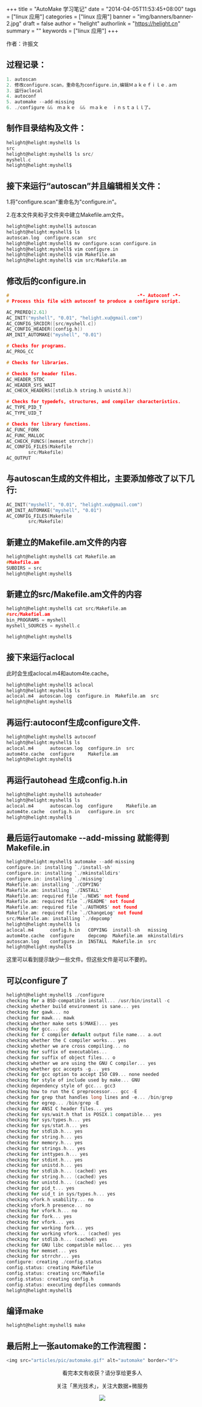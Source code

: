 +++
title = "AutoMake 学习笔记"
date = "2014-04-05T11:53:45+08:00"
tags = ["linux 应用"]
categories = ["linux 应用"]
banner = "img/banners/banner-2.jpg"
draft = false
author = "helight"
authorlink = "https://helight.cn"
summary = ""
keywords = ["linux 应用"]
+++

作者：许振文

## 过程记录：
```c
1. autoscan
2. 修改configure.scan，重命名为configure.in,编辑Ｍａｋｅｆｉｌｅ.ａｍ
3. 运行aclocal
4. autoconf
5. automake --add-missing
6. ./configure &&　ｍａｋｅ　&&　ｍａｋｅ　ｉｎｓｔａｌｌ了。
```
<!--more-->
## 制作目录结构及文件：
```c
helight@helight:myshell$ ls
src
helight@helight:myshell$ ls src/
myshell.c
helight@helight:myshell$
```
## 接下来运行“autoscan”并且编辑相关文件：
1.将"configure.scan"重命名为"configure.in"。

2.在本文件夹和子文件夹中建立Makefile.am文件。
```c
helight@helight:myshell$ autoscan 
helight@helight:myshell$ ls
autoscan.log  configure.scan  src
helight@helight:myshell$ mv configure.scan configure.in
helight@helight:myshell$ vim configure.in 
helight@helight:myshell$ vim Makefile.am
helight@helight:myshell$ vim src/Makefile.am
```
## 修改后的configure.in
```c
#                                               -*- Autoconf -*-                          
# Process this file with autoconf to produce a configure script.

AC_PREREQ(2.61)
AC_INIT("myshell", "0.01", "helight.xu@gmail.com")
AC_CONFIG_SRCDIR([src/myshell.c])
AC_CONFIG_HEADER([config.h])
AM_INIT_AUTOMAKE("myshell", "0.01")

# Checks for programs.
AC_PROG_CC

# Checks for libraries.

# Checks for header files.
AC_HEADER_STDC
AC_HEADER_SYS_WAIT
AC_CHECK_HEADERS([stdlib.h string.h unistd.h])

# Checks for typedefs, structures, and compiler characteristics.
AC_TYPE_PID_T
AC_TYPE_UID_T

# Checks for library functions.
AC_FUNC_FORK
AC_FUNC_MALLOC
AC_CHECK_FUNCS([memset strrchr])
AC_CONFIG_FILES(Makefile
        src/Makefile)
AC_OUTPUT
```
## 与autoscan生成的文件相比，主要添加修改了以下几行:
```c
AC_INIT("myshell", "0.01", "helight.xu@gmail.com")
AM_INIT_AUTOMAKE("myshell", "0.01")
AC_CONFIG_FILES(Makefile
        src/Makefile)
```
## 新建立的Makefile.am文件的内容
```c
helight@helight:myshell$ cat Makefile.am 
#Makefile.am
SUBDIRS = src
helight@helight:myshell$
```
## 新建立的src/Makefile.am文件的内容
```c
helight@helight:myshell$ cat src/Makefile.am 
#src/Makefiel.am
bin_PROGRAMS = myshell
myshell_SOURCES = myshell.c

helight@helight:myshell$ 
```
## 接下来运行aclocal
此时会生成aclocal.m4和autom4te.cache。
```c
helight@helight:myshell$ aclocal
helight@helight:myshell$ ls
aclocal.m4  autoscan.log  configure.in  Makefile.am  src
helight@helight:myshell$
```
## 再运行:autoconf生成configure文件.
```c
helight@helight:myshell$ autoconf 
helight@helight:myshell$ ls
aclocal.m4      autoscan.log  configure.in  src
autom4te.cache  configure     Makefile.am
helight@helight:myshell$
```
## 再运行autohead 生成config.h.in
```c
helight@helight:myshell$ autoheader 
helight@helight:myshell$ ls
aclocal.m4      autoscan.log  configure     Makefile.am
autom4te.cache  config.h.in   configure.in  src
helight@helight:myshell$
```
## 最后运行automake --add-missing 就能得到Makefile.in
```c
helight@helight:myshell$ automake --add-missing
configure.in: installing `./install-sh'
configure.in: installing `./mkinstalldirs'
configure.in: installing `./missing'
Makefile.am: installing `./COPYING'
Makefile.am: installing `./INSTALL'
Makefile.am: required file `./NEWS' not found
Makefile.am: required file `./README' not found
Makefile.am: required file `./AUTHORS' not found
Makefile.am: required file `./ChangeLog' not found
src/Makefile.am: installing `./depcomp'
helight@helight:myshell$ ls
aclocal.m4      config.h.in   COPYING  install-sh   missing
autom4te.cache  configure     depcomp  Makefile.am  mkinstalldirs
autoscan.log    configure.in  INSTALL  Makefile.in  src
helight@helight:myshell$
```
这里可以看到提示缺少一些文件。但这些文件是可以不要的。
## 可以configure了
```c
helight@helight:myshell$ ./configure 
checking for a BSD-compatible install... /usr/bin/install -c
checking whether build environment is sane... yes
checking for gawk... no
checking for mawk... mawk
checking whether make sets $(MAKE)... yes
checking for gcc... gcc
checking for C compiler default output file name... a.out
checking whether the C compiler works... yes
checking whether we are cross compiling... no
checking for suffix of executables... 
checking for suffix of object files... o
checking whether we are using the GNU C compiler... yes
checking whether gcc accepts -g... yes
checking for gcc option to accept ISO C89... none needed
checking for style of include used by make... GNU
checking dependency style of gcc... gcc3
checking how to run the C preprocessor... gcc -E
checking for grep that handles long lines and -e... /bin/grep
checking for egrep... /bin/grep -E
checking for ANSI C header files... yes
checking for sys/wait.h that is POSIX.1 compatible... yes
checking for sys/types.h... yes
checking for sys/stat.h... yes
checking for stdlib.h... yes
checking for string.h... yes
checking for memory.h... yes
checking for strings.h... yes
checking for inttypes.h... yes
checking for stdint.h... yes
checking for unistd.h... yes
checking for stdlib.h... (cached) yes
checking for string.h... (cached) yes
checking for unistd.h... (cached) yes
checking for pid_t... yes
checking for uid_t in sys/types.h... yes
checking vfork.h usability... no
checking vfork.h presence... no
checking for vfork.h... no
checking for fork... yes
checking for vfork... yes
checking for working fork... yes
checking for working vfork... (cached) yes
checking for stdlib.h... (cached) yes
checking for GNU libc compatible malloc... yes
checking for memset... yes
checking for strrchr... yes
configure: creating ./config.status
config.status: creating Makefile
config.status: creating src/Makefile
config.status: creating config.h
config.status: executing depfiles commands
helight@helight:myshell$ 
```
## 编译make
```c
helight@helight:myshell$ make
```
## 最后附上一张automake的工作流程图：
```c
<img src="articles/pic/automake.gif" alt="automake" border="0">
```


<center>
看完本文有收获？请分享给更多人<br>

关注「黑光技术」，关注大数据+微服务<br>

![](/img/qrcode_helight_tech.jpg)
</center>
